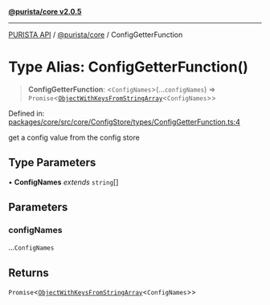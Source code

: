 [**@purista/core v2.0.5**](../README.md)

***

[PURISTA API](../../../packages.md) / [@purista/core](../README.md) / ConfigGetterFunction

# Type Alias: ConfigGetterFunction()

> **ConfigGetterFunction**: \<`ConfigNames`\>(...`configNames`) => `Promise`\<[`ObjectWithKeysFromStringArray`](ObjectWithKeysFromStringArray.md)\<`ConfigNames`\>\>

Defined in: [packages/core/src/core/ConfigStore/types/ConfigGetterFunction.ts:4](https://github.com/puristajs/purista/blob/master/packages/core/src/core/ConfigStore/types/ConfigGetterFunction.ts#L4)

get a config value from the config store

## Type Parameters

• **ConfigNames** *extends* `string`[]

## Parameters

### configNames

...`ConfigNames`

## Returns

`Promise`\<[`ObjectWithKeysFromStringArray`](ObjectWithKeysFromStringArray.md)\<`ConfigNames`\>\>
